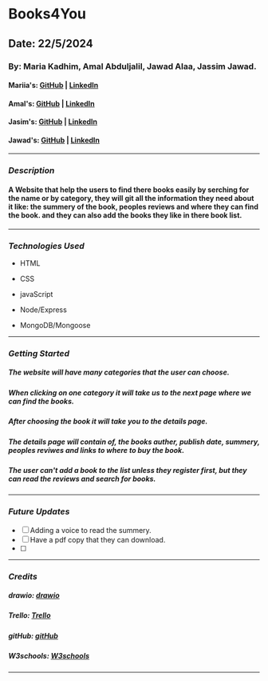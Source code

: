 # Books4You

## Date: 22/5/2024

### By: Maria Kadhim, Amal Abduljalil, Jawad Alaa, Jassim Jawad.

#### Mariia's: [GitHub](https://github.com/MariiaaKadhim) | [LinkedIn](https://www.linkedin.com/in/maria-kadhim-1a38852b5?utm_source=share&utm_campaign=share_via&utm_content=profile&utm_medium=ios_app)

#### Amal's: [GitHub](https://github.com/Amal229) | [LinkedIn](https://www.linkedin.com/in/amal-abduljalil-9225502bb/)

#### Jasim's: [GitHub](https://github.com/jasimSalman) | [LinkedIn](https://www.linkedin.com/in/jasimsalman1/)

#### Jawad's: [GitHub](https://github.com/jawadbri) | [LinkedIn](https://www.linkedin.com/in/jawadalberri/)

---

### **_Description_**

#### A Website that help the users to find there books easily by serching for the name or by category, they will git all the information they need about it like: the summery of the book, peoples reviews and where they can find the book. and they can also add the books they like in there book list.

---

### **_Technologies Used_**

- HTML
- CSS
- javaScript

- Node/Express
- MongoDB/Mongoose

---

### **_Getting Started_**

##### The website will have many categories that the user can choose.

##### When clicking on one category it will take us to the next page where we can find the books.

##### After choosing the book it will take you to the details page.

##### The details page will contain of, the books auther, publish date, summery, peoples reviwes and links to where to buy the book.

##### The user can't add a book to the list unless they register first, but they can read the reviews and search for books.

---

### **_Future Updates_**

- [ ] Adding a voice to read the summery.
- [ ] Have a pdf copy that they can download.
- [ ]

---

### **_Credits_**

##### drawio: [drawio](https://app.diagrams.net/#)

##### Trello: [Trello](https://trello.com/u/mariakadhim/boards)

##### gitHub: [gitHub](https://github.com/SEI-09-Bahrain/class_wiki?tab=readme-ov-file)

##### W3schools: [W3schools](https://www.w3schools.com/)

---
